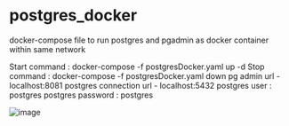 
# postgres_docker
docker-compose file to run postgres and pgadmin as docker container within same network

Start command : docker-compose -f postgresDocker.yaml up  -d 
Stop command  : docker-compose -f postgresDocker.yaml down
pg admin url - localhost:8081
postgres connection url - localhost:5432
postgres user : postgres
postgres password : postgres

![image](https://user-images.githubusercontent.com/14275211/224528391-460de54d-9040-403b-952b-dbcbdeb72fbe.png)
